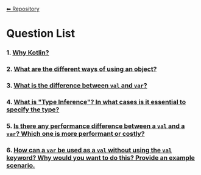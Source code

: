 [⬅ Repository](./README.md)

# Question List
  ### 1. [Why Kotlin?](https://github.com/bengisusaahin/KotlinInterviewQuestions#why-kotlin)
  ### 2. [What are the different ways of using an object?](https://github.com/bengisusaahin/KotlinInterviewQuestions#what-are-the-different-ways-of-using-an-object)
  ### 3. [What is the difference between `val` and `var`?](https://github.com/bengisusaahin/KotlinInterviewQuestions#what-is-the-difference-between-`val`-and-`var`)
  ### 4. [What is "Type Inference"? In what cases is it essential to specify the type?](https://github.com/bengisusaahin/KotlinInterviewQuestions#what-is-"Type-Inference"-in-what-cases-is-it-essential-to-specify-the-type)
  ### 5. [Is there any performance difference between a `val` and a `var`? Which one is more performant or costly?](https://github.com/bengisusaahin/KotlinInterviewQuestions#is-there-any-performance-difference-between-a-`val`-and-a-`var`)
  ### 6. [How can a `var` be used as a `val` without using the `val` keyword? Why would you want to do this? Provide an example scenario.](https://github.com/bengisusaahin/KotlinInterviewQuestions#how-can-a-`var`-be-used-as-a-`val`-without-using-the-`val`-keyword-why-would-you-want-to-do-this-provide-an-example-scenario.)



